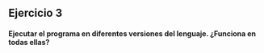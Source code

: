 ## Ejercicio 3

#### Ejecutar el programa en diferentes versiones del lenguaje. ¿Funciona en todas ellas?

